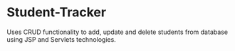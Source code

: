 # Student-Tracker
Uses CRUD functionality to add, update and delete students from database using JSP and Servlets technologies.
